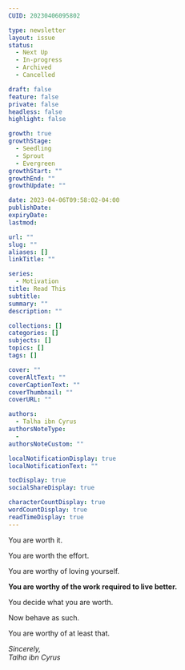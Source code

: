 ```yaml
---
CUID: 20230406095802

type: newsletter
layout: issue
status:
  - Next Up
  - In-progress
  - Archived
  - Cancelled

draft: false
feature: false
private: false
headless: false
highlight: false

growth: true
growthStage:
  - Seedling
  - Sprout
  - Evergreen
growthStart: ""
growthEnd: ""
growthUpdate: ""

date: 2023-04-06T09:58:02-04:00
publishDate:
expiryDate:
lastmod:

url: ""
slug: ""
aliases: []
linkTitle: ""

series:
  - Motivation
title: Read This
subtitle: 
summary: ""
description: ""

collections: []
categories: []
subjects: []
topics: []
tags: []

cover: ""
coverAltText: ""
coverCaptionText: ""
coverThumbnail: ""
coverURL: ""

authors:
  - Talha ibn Cyrus
authorsNoteType:
  - 
authorsNoteCustom: ""

localNotificationDisplay: true
localNotificationText: ""

tocDisplay: true
socialShareDisplay: true

characterCountDisplay: true
wordCountDisplay: true
readTimeDisplay: true
---
```


You are worth it. 

You are worth the effort. 

You are worthy of loving yourself. 

**You are worthy of the work required to live better.** 

You decide what you are worth. 

Now behave as such. 

You are worthy of at least that.

*Sincerely,  
Talha ibn Cyrus*